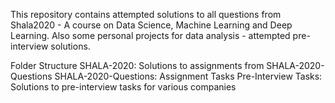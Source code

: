 This repository contains attempted solutions to all questions from Shala2020 - A course on Data Science, Machine Learning and Deep Learning.
Also some personal projects for data analysis - attempted pre-interview solutions. 


Folder Structure
SHALA-2020: Solutions to assignments from SHALA-2020-Questions
SHALA-2020-Questions: Assignment Tasks
Pre-Interview Tasks: Solutions to pre-interview tasks for various companies 
